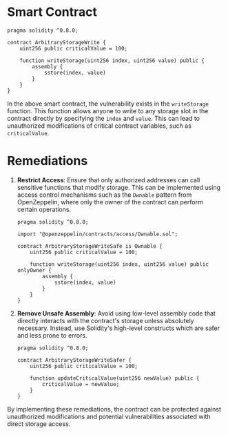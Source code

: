# Smart Contract

```solidity
pragma solidity ^0.8.0;

contract ArbitraryStorageWrite {
    uint256 public criticalValue = 100;

    function writeStorage(uint256 index, uint256 value) public {
        assembly {
            sstore(index, value)
        }
    }
}
```

In the above smart contract, the vulnerability exists in the `writeStorage` function. This function allows anyone to write to any storage slot in the contract directly by specifying the `index` and `value`. This can lead to unauthorized modifications of critical contract variables, such as `criticalValue`.

# Remediations

1. **Restrict Access**: Ensure that only authorized addresses can call sensitive functions that modify storage. This can be implemented using access control mechanisms such as the `Ownable` pattern from OpenZeppelin, where only the owner of the contract can perform certain operations.

    ```solidity
    pragma solidity ^0.8.0;

    import "@openzeppelin/contracts/access/Ownable.sol";

    contract ArbitraryStorageWriteSafe is Ownable {
        uint256 public criticalValue = 100;

        function writeStorage(uint256 index, uint256 value) public onlyOwner {
            assembly {
                sstore(index, value)
            }
        }
    }
    ```

2. **Remove Unsafe Assembly**: Avoid using low-level assembly code that directly interacts with the contract's storage unless absolutely necessary. Instead, use Solidity's high-level constructs which are safer and less prone to errors.

    ```solidity
    pragma solidity ^0.8.0;

    contract ArbitraryStorageWriteSafer {
        uint256 public criticalValue = 100;

        function updateCriticalValue(uint256 newValue) public {
            criticalValue = newValue;
        }
    }
    ```

By implementing these remediations, the contract can be protected against unauthorized modifications and potential vulnerabilities associated with direct storage access.